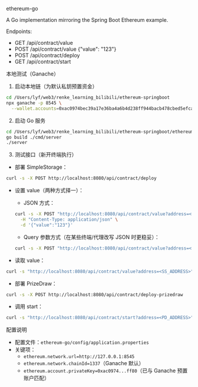ethereum-go

A Go implementation mirroring the Spring Boot Ethereum example.

Endpoints:
- GET /api/contract/value
- POST /api/contract/value {"value": "123"}
- POST /api/contract/deploy
- GET /api/contract/start

本地测试（Ganache）

1) 启动本地链（为默认私钥预置资金）
```bash
cd /Users/lyf/web3/renke_learning_bilibili/ethereum-springboot
npx ganache -p 8545 \
  --wallet.accounts=0xac0974bec39a17e36ba4a6b4d238ff944bacb478cbed5efcae784d7bf4f2ff80,0x3635C9ADC5DEA00000
```

2) 启动 Go 服务
```bash
cd /Users/lyf/web3/renke_learning_bilibili/ethereum-springboot/ethereum-go
go build ./cmd/server
./server
```

3) 测试接口（新开终端执行）

- 部署 SimpleStorage：
```bash
curl -s -X POST http://localhost:8080/api/contract/deploy
```

- 设置 value（两种方式择一）：
  - JSON 方式：
  ```bash
  curl -s -X POST "http://localhost:8080/api/contract/value?address=<SS_ADDRESS>" \
    -H "Content-Type: application/json" \
    -d '{"value":"123"}'
  ```
  - Query 参数方式（在某些终端/代理改写 JSON 时更稳妥）：
  ```bash
  curl -s -X POST "http://localhost:8080/api/contract/value?address=<SS_ADDRESS>&value=123"
  ```

- 读取 value：
```bash
curl -s "http://localhost:8080/api/contract/value?address=<SS_ADDRESS>"
```

- 部署 PrizeDraw：
```bash
curl -s -X POST http://localhost:8080/api/contract/deploy-prizedraw
```

- 调用 start：
```bash
curl -s "http://localhost:8080/api/contract/start?address=<PD_ADDRESS>"
```

配置说明
- 配置文件：`ethereum-go/config/application.properties`
- 关键项：
  - `ethereum.network.url=http://127.0.0.1:8545`
  - `ethereum.network.chainId=1337`（Ganache 默认）
  - `ethereum.account.privateKey=0xac0974...ff80`（已与 Ganache 预置账户匹配）
